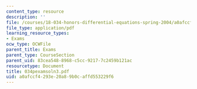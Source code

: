 ```yaml
---
content_type: resource
description: ''
file: /courses/18-034-honors-differential-equations-spring-2004/a0afccf4293e20a89b0caffd553229f6_034pexamsoln3.pdf
file_type: application/pdf
learning_resource_types:
- Exams
ocw_type: OCWFile
parent_title: Exams
parent_type: CourseSection
parent_uid: 83cea548-8968-c5cc-9217-7c2459b121ac
resourcetype: Document
title: 034pexamsoln3.pdf
uid: a0afccf4-293e-20a8-9b0c-affd553229f6
---
```

